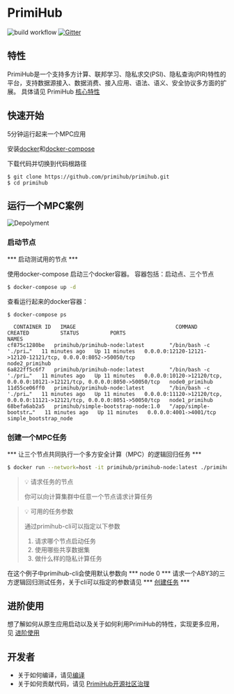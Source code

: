 # PrimiHub 
![build workflow](https://github.com/primihub/primihub/actions/workflows/main.yml/badge.svg?branch=master)
[![Gitter](https://badges.gitter.im/primihub/community.svg)](https://gitter.im/primihub/community?utm_source=badge&utm_medium=badge&utm_campaign=pr-badge)
## 特性
 PrimiHub是一个支持多方计算、联邦学习、隐私求交(PSI)、隐私查询(PIR)特性的平台，支持数据源接入、数据消费、接入应用、语法、语义、安全协议多方面的扩展。 具体请见 PrimiHub [核心特性](http://docs.primihub.com/docs/category/%E6%A0%B8%E5%BF%83%E7%89%B9%E6%80%A7)

## 快速开始

5分钟运行起来一个MPC应用


安装[docker](https://docs.docker.com/install/overview/)和[docker-compose](https://docs.docker.com/compose/install/)

下载代码并切换到代码根路径

```
$ git clone https://github.com/primihub/primihub.git
$ cd primihub
```


## 运行一个MPC案例
![Depolyment](doc/tutorial-depolyment.jpg)


### 启动节点
 

 *** 启动测试用的节点 *** 
   
   使用docker-compose 启动三个docker容器。
   容器包括：启动点、三个节点

  ```bash
  $ docker-compose up -d
  ```

查看运行起来的docker容器：

```bash
$ docker-compose ps
```
```
  CONTAINER ID   IMAGE                                COMMAND                  CREATED          STATUS          PORTS                                                                         NAMES
cf875c1280be   primihub/primihub-node:latest        "/bin/bash -c './pri…"   11 minutes ago   Up 11 minutes   0.0.0.0:12120-12121->12120-12121/tcp, 0.0.0.0:8052->50050/tcp                 node2_primihub
6a822ff5c6f7   primihub/primihub-node:latest        "/bin/bash -c './pri…"   11 minutes ago   Up 11 minutes   0.0.0.0:10120->12120/tcp, 0.0.0.0:10121->12121/tcp, 0.0.0.0:8050->50050/tcp   node0_primihub
11d55ce06ff0   primihub/primihub-node:latest        "/bin/bash -c './pri…"   11 minutes ago   Up 11 minutes   0.0.0.0:11120->12120/tcp, 0.0.0.0:11121->12121/tcp, 0.0.0.0:8051->50050/tcp   node1_primihub
68befa6ab2a5   primihub/simple-bootstrap-node:1.0   "/app/simple-bootstr…"   11 minutes ago   Up 11 minutes   0.0.0.0:4001->4001/tcp                                                        simple_bootstrap_node

```                                                   


### 创建一个MPC任务

*** 让三个节点共同执行一个多方安全计算（MPC）的逻辑回归任务 ***


```bash
$ docker run --network=host -it primihub/primihub-node:latest ./primihub-cli --server="127.0.0.1:8050"
```

> 💡 请求任务的节点
>  
> 你可以向计算集群中任意一个节点请求计算任务
>

> 💡 可用的任务参数
> 
> 通过primihub-cli可以指定以下参数
>  1. 请求哪个节点启动任务
>  2. 使用哪些共享数据集
>  3. 做什么样的隐私计算任务
 
在这个例子中primihub-cli会使用默认参数向 *** node 0 *** 请求一个ABY3的三方逻辑回归测试任务，关于cli可以指定的参数请见  *** [创建任务]([http://docs.primihub.com/docs/advance-usage/create-tasks](https://docs.primihub.com/docs/category/%E5%88%9B%E5%BB%BA%E4%BB%BB%E5%8A%A1)) ***



## 进阶使用
  想了解如何从原生应用启动以及关于如何利用PrimiHub的特性，实现更多应用，见 [进阶使用](http://docs.primihub.com/docs/category/%E8%BF%9B%E9%98%B6%E4%BD%BF%E7%94%A8)

## 开发者
  * 关于如何编译，请见[编译](http://docs.primihub.com/docs/developer-docs/build)
  * 关于如何贡献代码，请见 [PrimiHub开源社区治理](http://docs.primihub.com/docs/primihub-community)
